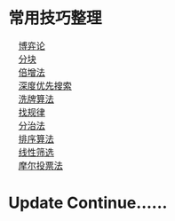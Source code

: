 # 常用技巧整理

<font size = 3>&nbsp;&nbsp;&nbsp;&nbsp;[博弈论](https://github.com/zexiangzhang/algorithmAndDataStructure/tree/master/algorithm/common_skills/skills/can_win_nim.py)<br/></font>
<font size = 3>&nbsp;&nbsp;&nbsp;&nbsp;[分块](https://github.com/zexiangzhang/algorithmAndDataStructure/tree/master/algorithm/common_skills/skills/max_sliding_window.py)<br/></font>
<font size = 3>&nbsp;&nbsp;&nbsp;&nbsp;[倍增法](https://github.com/zexiangzhang/algorithmAndDataStructure/tree/master/algorithm/common_skills/skills/min_patches.py)<br/></font>
<font size = 3>&nbsp;&nbsp;&nbsp;&nbsp;[深度优先搜索](https://github.com/zexiangzhang/algorithmAndDataStructure/tree/master/algorithm/common_skills/skills/can_measure_water.py)<br/></font>
<font size = 3>&nbsp;&nbsp;&nbsp;&nbsp;[洗牌算法](https://github.com/zexiangzhang/algorithmAndDataStructure/tree/master/algorithm/common_skills/skills/scrambling_arrays.py)<br/></font>
<font size = 3>&nbsp;&nbsp;&nbsp;&nbsp;[找规律](https://github.com/zexiangzhang/algorithmAndDataStructure/tree/master/algorithm/common_skills/skills/elimination_game.py)<br/></font>
<font size = 3>&nbsp;&nbsp;&nbsp;&nbsp;[分治法](https://github.com/zexiangzhang/algorithmAndDataStructure/tree/master/algorithm/common_skills/skills/longest_sub_string.py)<br/></font>
<font size = 3>&nbsp;&nbsp;&nbsp;&nbsp;[排序算法](https://github.com/zexiangzhang/algorithmAndDataStructure/tree/master/algorithm/common_skills/skills/insertion_sort_list.py)<br/></font>
<font size = 3>&nbsp;&nbsp;&nbsp;&nbsp;[线性筛选](https://github.com/zexiangzhang/algorithmAndDataStructure/tree/master/algorithm/common_skills/skills/count_primes.py)<br/></font>
<font size = 3>&nbsp;&nbsp;&nbsp;&nbsp;[摩尔投票法](https://github.com/zexiangzhang/algorithmAndDataStructure/tree/master/algorithm/common_skills/skills/majority_element.py)<br/></font>

# Update Continue......
